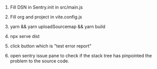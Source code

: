 1. Fill DSN in Sentry.init in src/main.js

2. Fill org and project in vite.config.js

3. yarn && yarn uploadSourcemap && yarn build

4. npx serve dist

5. click button which is "test error report"

6. open sentry issue pane to check if the stack tree has pinpointed the problem to the source code.